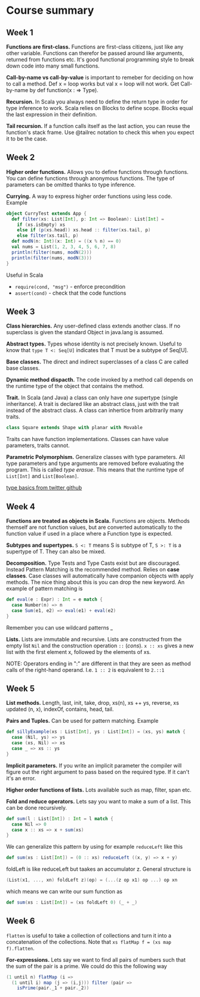 # Course summary

## Week 1
**Functions are first-class.** Functions are first-class citizens, just like any other variable. 
Functions can therefor be passed around like arguments, returned from functions etc.
It's good functional programming style to break down code into many small functions.

**Call-by-name vs call-by-value** is important to remeber for deciding on how to call a method.
Def x = loop works but val x = loop will not work. Get Call-by-name by def function(x : => Type).

**Recursion.** In Scala you always need to define the return type in order for type inference to work.
Scala relies on Blocks to define scope. Blocks equal the last expression in their definition.

**Tail recursion.** If a function calls itself as the last action, you can reuse the function's stack frame. Use @tailrec notation to check this when you expect it to be the case.

## Week 2
**Higher order functions.** Allows you to define functions through functions. You can define functions through anonymous functions. The type of parameters can be omitted thanks to type inference.

**Currying.** A way to express higher order functions using less code. Example
```Scala
object CurryTest extends App {
  def filter(xs: List[Int], p: Int => Boolean): List[Int] =
    if (xs.isEmpty) xs
    else if (p(xs.head)) xs.head :: filter(xs.tail, p)
    else filter(xs.tail, p)
  def modN(n: Int)(x: Int) = ((x % n) == 0)
  val nums = List(1, 2, 3, 4, 5, 6, 7, 8)
  println(filter(nums, modN(2)))
  println(filter(nums, modN(3)))
}
```
Useful in Scala
* ```require(cond, "msg")``` - enforce precondition
* ```assert(cond)``` - check that the code functions

## Week 3
**Class hierarchies.** Any user-defined class extends another class. If no superclass is given the standard Object in java.lang is assumed.

**Abstract types.** Types whose identity is not precisely known. Useful to know that ```type T <: Seq[U]``` indicates that T must be a subtype of Seq[U].

**Base classes.** The direct and indirect superclasses of a class C are called base classes.

**Dynamic method dispacth.** The code invoked by a method call depends on the runtime type of the object that contains the method.

**Trait.** In Scala (and Java) a class can only have *one* supertype (single inheritance). A trait is declared like an abstract class, just with the trait instead of the abstract class. A class can inhertice from arbitrarily many traits.
```Scala
class Square extends Shape with planar with Movable
```
Traits can have function implementations. Classes can have value parameters, traits cannot.

**Parametric Polymorphism.** Generalize classes with type parameters. All type parameters and type arguments are removed before evaluating the program. This is called *type erasue*. This means that the runtime type of ```List[Int]``` and ```List[Boolean]```.

[type basics from twitter github](https://twitter.github.io/scala_school/type-basics.html)

## Week 4

**Functions are treated as objects in Scala.** Functions are objects. Methods themself are not function values, but are converted automatically to the function value if used in a place where a Function type is expected.

**Subtypes and supertypes.** ```S <: T``` means S is subtype of T, ```S >: T``` is a supertype of T. They can also be mixed.

**Decomposition.** Type Tests and Type Casts exist but are discouraged. Instead Pattern Matching is the recommended method.
Relies on **case classes**. Case classes will automatically have companion objects with apply methods. The nice thing about this is you can drop the new keyword. An example of pattern matching is
```Scala
def eval(e : Expr) : Int = e match {
  case Number(n) => n
  case Sum(e1, e2) => eval(e1) + eval(e2)
}
```
Remember you can use wildcard patterns _

**Lists.** Lists are immutable and recursive. Lists are constructed from the empty list ```Nil``` and the construction operation ```::``` (*cons*). ```x :: xs``` gives a new list with the first element x, followed by the elements of xs.

NOTE: Operators ending in ":" are different in that they are seen as method calls of the right-hand operand.
I.e.  ```1 :: 2``` is equivalent to ```2.::1```

## Week 5

**List methods.** Length, last, init, take, drop, xs(n), xs ++ ys, reverse, xs updated (n, x), indexOf, contains, head, tail.

**Pairs and Tuples.** Can be used for pattern matching. Example
```Scala
def sillyExample(xs : List[Int], ys : List[Int]) = (xs, ys) match {
  case (Nil, ys) => ys
  case (xs, Nil) => xs
  case _ => xs :: ys
}
```
**Implicit parameters.** If you write an implicit parameter the compiler will figure out the right argument to pass based on the required type. If it can't it's an error.

**Higher order functions of lists.** Lots available such as map, filter, span etc.

**Fold and reduce operators.** Lets say you want to make a sum of a list. This can be done recursively.
```Scala
def sum(l : List[Int]) : Int = l match {
  case Nil => 0
  case x :: xs => x + sum(xs)
}
```
We can generalize this pattern by using for example ```reduceLeft``` like this
```Scala
def sum(xs : List[Int]) = (0 :: xs) reduceLeft ((x, y) => x + y)
```
foldLeft is like reduceLeft but taakes an accumulator z. General structure is
```Scala
(List(x1, ..., xn) foldLeft z)(op) = (...(z op x1) op ...) op xn
```
which means we can write our sum function as
```Scala
def sum(xs : List[Int]) = (xs foldLeft 0) (_ + _)
```

## Week 6
```flatten``` is useful to take a collection of collections and turn it into a concatenation of the collections.
Note that ```xs flatMap f = (xs map f).flatten```.

**For-expressions.** Lets say we want to find all pairs of numbers such that the sum of the pair is a prime. We could do this the following way
```Scala
(1 until n) flatMap (i =>
  (1 until i) map (j => (i,j))) filter (pair => 
    isPrime(pair._1 + pair._2))
```

